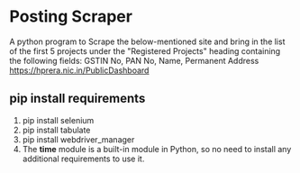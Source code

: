 # Posting Scraper
A python program to Scrape the below-mentioned site and bring in the list of the first 5 projects under the "Registered Projects" heading containing the following fields: GSTIN No, PAN No, Name, Permanent Address
https://hprera.nic.in/PublicDashboard

## pip install requirements
1. pip install selenium
2. pip install tabulate
3. pip install webdriver_manager
4. The __time__ module is a built-in module in Python, so no need to install any additional requirements to use it.
